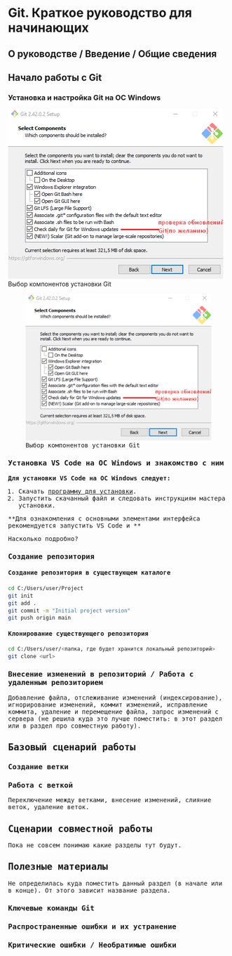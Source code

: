 # Git. Краткое руководство для начинающих

## О руководстве / Введение / Общие сведения

## Начало работы с Git

### Установка и настройка Git на ОС Windows

![Выбор компонентов установки Git](/images/Выбор-компонентов-установки-Git.png
"Выбор компонентов установки Git")
Выбор компонентов установки Git

<kbd>
<p align="center">
   <figure>
    <img src="./images/Выбор-компонентов-установки-Git.png" alt="Выбор компонентов установки Git" />
    <figcaption>Выбор компонентов установки Git</figcaption>
    </figure>
</p>

### Установка VS Code на ОС Windows и знакомство с ним

**Для установки VS Code на ОС Windows следует:**

1. Скачать [программу для установки](https://code.visualstudio.com/).
1. Запустить скачанный файл и следовать инструкциям мастера установки.

**Для ознакомления с основными элементами интерфейса рекомендуется запустить VS Code и **

Насколько подробно?

### Создание репозитория

#### Создание репозитория в существующем каталоге

```bash
cd C:/Users/user/Project
git init
git add .
git commit -m "Initial project version"
git push origin main
```

#### Клонирование существующего репозитория

```bash
cd C:/Users/user/<папка, где будет хранится локальный репозиторий>
git clone <url>
```

### Внесение изменений в репозиторий / Работа с удаленным репозиторием

Добавление файла, отслеживание изменений (индексирование),
игнорирование изменений, коммит изменений, исправление коммита,
удаление и перемещение файла, запрос изменений с сервера (не решила куда это лучше поместить: в этот раздел или в раздел про совместную работу).

## Базовый сценарий работы

### Создание ветки

### Работа с веткой

Переключение между ветками, внесение изменений, слияние веток, удаление веток.

####

## Сценарии совместной работы

Пока не совсем понимаю какие разделы тут будут.

## Полезные материалы

Не определилась куда поместить данный раздел (в начале или в конце).
От этого зависит название раздела.

### Ключевые команды Git

### Распространенные ошибки и их устранение

### Критические ошибки / Необратимые ошибки
